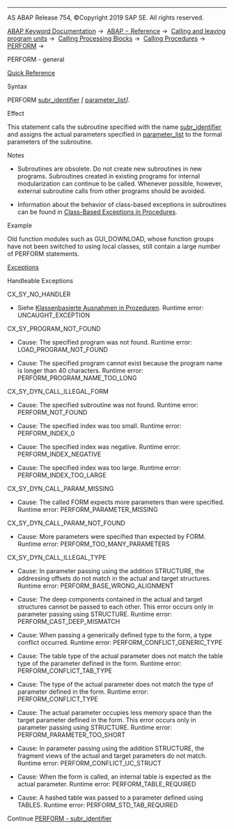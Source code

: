   

* * *

AS ABAP Release 754, ©Copyright 2019 SAP SE. All rights reserved.

[ABAP Keyword Documentation](javascript:call_link\('abenabap.htm'\)) →  [ABAP − Reference](javascript:call_link\('abenabap_reference.htm'\)) →  [Calling and leaving program units](javascript:call_link\('abenabap_execution.htm'\)) →  [Calling Processing Blocks](javascript:call_link\('abencall_processing_blocks.htm'\)) →  [Calling Procedures](javascript:call_link\('abencall_procedures.htm'\)) →  [PERFORM](javascript:call_link\('abapperform.htm'\)) → 

PERFORM - general

[Quick Reference](javascript:call_link\('abapperform_shortref.htm'\))

Syntax

PERFORM [subr\_identifier](javascript:call_link\('abapperform_form.htm'\)) *\[* [parameter\_list](javascript:call_link\('abapperform_parameters.htm'\))*\]*.

Effect

This statement calls the subroutine specified with the name [subr\_identifier](javascript:call_link\('abapperform_form.htm'\)) and assigns the actual parameters specified in [parameter\_list](javascript:call_link\('abapperform_parameters.htm'\)) to the formal parameters of the subroutine.

Notes

-   Subroutines are obsolete. Do not create new subroutines in new programs. Subroutines created in existing programs for internal modularization can continue to be called. Whenever possible, however, external subroutine calls from other programs should be avoided.
    
-   Information about the behavior of class-based exceptions in subroutines can be found in [Class-Based Exceptions in Procedures](javascript:call_link\('abenexceptions_procedures.htm'\)).
    

Example

Old function modules such as GUI\_DOWNLOAD, whose function groups have not been switched to using local classes, still contain a large number of PERFORM statements.

[Exceptions](javascript:call_link\('abenabap_language_exceptions.htm'\))

Handleable Exceptions

CX\_SY\_NO\_HANDLER

-   Siehe [Klassenbasierte Ausnahmen in Prozeduren](javascript:call_link\('abenexceptions_procedures.htm'\)).
    Runtime error: UNCAUGHT\_EXCEPTION
    

CX\_SY\_PROGRAM\_NOT\_FOUND

-   Cause: The specified program was not found.
    Runtime error: LOAD\_PROGRAM\_NOT\_FOUND
    
-   Cause: The specified program cannot exist because the program name is longer than 40 characters.
    Runtime error: PERFORM\_PROGRAM\_NAME\_TOO\_LONG
    

CX\_SY\_DYN\_CALL\_ILLEGAL\_FORM

-   Cause: The specified subroutine was not found.
    Runtime error: PERFORM\_NOT\_FOUND
    
-   Cause: The specified index was too small.
    Runtime error: PERFORM\_INDEX\_0
    
-   Cause: The specified index was negative.
    Runtime error: PERFORM\_INDEX\_NEGATIVE
    
-   Cause: The specified index was too large.
    Runtime error: PERFORM\_INDEX\_TOO\_LARGE
    

CX\_SY\_DYN\_CALL\_PARAM\_MISSING

-   Cause: The called FORM expects more parameters than were specified.
    Runtime error: PERFORM\_PARAMETER\_MISSING
    

CX\_SY\_DYN\_CALL\_PARAM\_NOT\_FOUND

-   Cause: More parameters were specified than expected by FORM.
    Runtime error: PERFORM\_TOO\_MANY\_PARAMETERS
    

CX\_SY\_DYN\_CALL\_ILLEGAL\_TYPE

-   Cause: In parameter passing using the addition STRUCTURE, the addressing offsets do not match in the actual and target structures.
    Runtime error: PERFORM\_BASE\_WRONG\_ALIGNMENT
    
-   Cause: The deep components contained in the actual and target structures cannot be passed to each other. This error occurs only in parameter passing using STRUCTURE.
    Runtime error: PERFORM\_CAST\_DEEP\_MISMATCH
    
-   Cause: When passing a generically defined type to the form, a type conflict occurred.
    Runtime error: PERFORM\_CONFLICT\_GENERIC\_TYPE
    
-   Cause: The table type of the actual parameter does not match the table type of the parameter defined in the form.
    Runtime error: PERFORM\_CONFLICT\_TAB\_TYPE
    
-   Cause: The type of the actual parameter does not match the type of parameter defined in the form.
    Runtime error: PERFORM\_CONFLICT\_TYPE
    
-   Cause: The actual parameter occupies less memory space than the target parameter defined in the form. This error occurs only in parameter passing using STRUCTURE.
    Runtime error: PERFORM\_PARAMETER\_TOO\_SHORT
    
-   Cause: In parameter passing using the addition STRUCTURE, the fragment views of the actual and target parameters do not match.
    Runtime error: PERFORM\_CONFLICT\_UC\_STRUCT
    
-   Cause: When the form is called, an internal table is expected as the actual parameter.
    Runtime error: PERFORM\_TABLE\_REQUIRED
    
-   Cause: A hashed table was passed to a parameter defined using TABLES.
    Runtime error: PERFORM\_STD\_TAB\_REQUIRED
    

Continue
[PERFORM - subr\_identifier](javascript:call_link\('abapperform_form.htm'\))